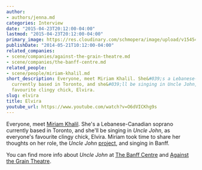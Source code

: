 ```yaml
---
author:
- authors/jenna.md
categories: Interview
date: "2015-04-23T20:12:00-04:00"
lastmod: "2015-04-23T20:12:00-04:00"
primary_image: https://res.cloudinary.com/schmopera/image/upload/v1545409169/media/webhook-uploads/1429834318338/Miriam-Khalil-1024x678.jpg.jpg
publishDate: "2014-05-21T10:12:00-04:00"
related_companies:
- scene/companies/against-the-grain-theatre.md
- scene/companies/the-banff-centre.md
related_people:
- scene/people/miriam-khalil.md
short_description: Everyone, meet Miriam Khalil. She&#039;s a Lebanese-Canadian soprano
  currently based in Toronto, and she&#039;ll be singing in Uncle John, as everyone&#039;s
  favourite clingy chick, Elvira.
slug: elvira
title: Elvira
youtube_url: https://www.youtube.com/watch?v=O6dVICKhg9s
---
```


Everyone, meet [Miriam Khalil](https://twitter.com/SongbirdKhalil). She's a Lebanese-Canadian soprano currently based in Toronto, and she'll be singing in _Uncle John_, as everyone's favourite clingy chick, Elvira. Miriam took time to share her thoughts on her role, the _Uncle John_ [project](http://www.banffcentre.ca/programs/program.aspx?id=1457), and singing in Banff.

You can find more info about _Uncle John_ at [The Banff Centre](https://www.facebook.com/events/1494928980723400/) and [Against the Grain Theatre](https://www.facebook.com/AtGtheatre).
